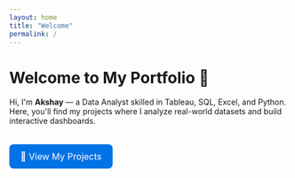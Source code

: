 ```yaml
---
layout: home
title: "Welcome"
permalink: /
---
```


# Welcome to My Portfolio 👋

Hi, I'm **Akshay** — a Data Analyst skilled in Tableau, SQL, Excel, and Python.  
Here, you'll find my projects where I analyze real-world datasets and build interactive dashboards.

<a href="/projects/" style="display:inline-block; margin-top:20px; padding:12px 20px; background:#0073e6; color:white; font-size:16px; text-decoration:none; border-radius:8px;">🚀 View My Projects</a>
